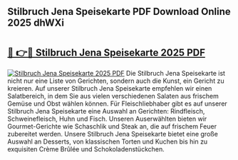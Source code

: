 ## Stilbruch Jena Speisekarte PDF Download Online 2025 dhWXi

# <h2><a href="http://gc6s9eo.nevu.top/?p=Stilbruch+Jena+Speisekarte">🔗 👉🔴 Stilbruch Jena Speisekarte 2025 PDF</a></h2>

[![Stilbruch Jena Speisekarte 2025 PDF](https://i.imgur.com/dBaPXMq.png)](http://gc6s9eo.nevu.top/?p=Stilbruch+Jena+Speisekarte)
Die Stilbruch Jena Speisekarte ist nicht nur eine Liste von Gerichten, sondern auch die Kunst, ein Gericht zu kreieren. Auf unserer Stilbruch Jena Speisekarte empfehlen wir einen Salatbereich, in dem Sie aus vielen verschiedenen Salaten aus frischem Gemüse und Obst wählen können. Für Fleischliebhaber gibt es auf unserer Stilbruch Jena Speisekarte eine Auswahl an Gerichten: Rindfleisch, Schweinefleisch, Huhn und Fisch. Unseren Auserwählten bieten wir Gourmet-Gerichte wie Schaschlik und Steak an, die auf frischem Feuer zubereitet werden. Unsere Stilbruch Jena Speisekarte bietet eine große Auswahl an Desserts, von klassischen Torten und Kuchen bis hin zu exquisiten Crème Brûlée und Schokoladenstückchen.
